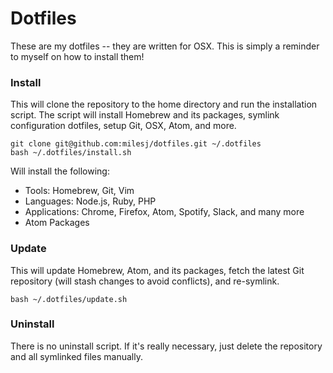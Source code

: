 # Dotfiles #

These are my dotfiles -- they are written for OSX. This is simply a reminder to myself on how to install them!

### Install ###

This will clone the repository to the home directory and run the installation script. The script will install Homebrew and its packages, symlink configuration dotfiles, setup Git, OSX, Atom, and more.

```
git clone git@github.com:milesj/dotfiles.git ~/.dotfiles
bash ~/.dotfiles/install.sh
```

Will install the following:
- Tools: Homebrew, Git, Vim
- Languages: Node.js, Ruby, PHP
- Applications: Chrome, Firefox, Atom, Spotify, Slack, and many more
- Atom Packages

### Update ###

This will update Homebrew, Atom, and its packages, fetch the latest Git repository (will stash changes to avoid conflicts), and re-symlink.

```
bash ~/.dotfiles/update.sh
```

### Uninstall ###

There is no uninstall script. If it's really necessary, just delete the repository and all symlinked files manually.
